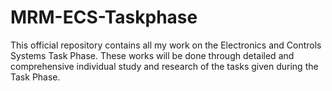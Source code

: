 # MRM-ECS-Taskphase
This official repository contains all my work on the Electronics and Controls Systems Task Phase.
These works will be done through detailed and comprehensive individual study and research of the tasks given during the Task Phase.
